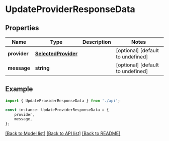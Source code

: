 # UpdateProviderResponseData


## Properties

Name | Type | Description | Notes
------------ | ------------- | ------------- | -------------
**provider** | [**SelectedProvider**](SelectedProvider.md) |  | [optional] [default to undefined]
**message** | **string** |  | [optional] [default to undefined]

## Example

```typescript
import { UpdateProviderResponseData } from './api';

const instance: UpdateProviderResponseData = {
    provider,
    message,
};
```

[[Back to Model list]](../README.md#documentation-for-models) [[Back to API list]](../README.md#documentation-for-api-endpoints) [[Back to README]](../README.md)
